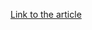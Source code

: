 [Link to the article](https://www.bitdefender.com/blog/labs/new-macos-backdoor-written-in-rust-shows-possible-link-with-windows-ransomware-group/)
